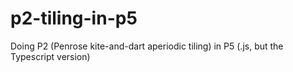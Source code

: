 # p2-tiling-in-p5
Doing P2 (Penrose kite-and-dart aperiodic tiling) in P5 (.js, but the Typescript version)
